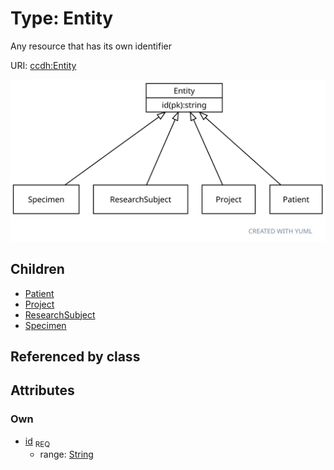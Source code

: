
# Type: Entity


Any resource that has its own identifier

URI: [ccdh:Entity](https://example.org/ccdh/Entity)


![img](images/Entity.svg)

## Children

 * [Patient](Patient.md)
 * [Project](Project.md)
 * [ResearchSubject](ResearchSubject.md)
 * [Specimen](Specimen.md)

## Referenced by class


## Attributes


### Own

 * [id](id.md)  <sub>REQ</sub>
    * range: [String](types/String.md)
